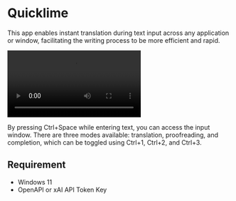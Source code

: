 # Quicklime

This app enables instant translation during text input across any application or window, facilitating the writing process to be more efficient and rapid.

<video controls src="video.mp4" title="video"></video>

By pressing Ctrl+Space while entering text, you can access the input window.
There are three modes available: translation, proofreading, and completion, which can be toggled using Ctrl+1, Ctrl+2, and Ctrl+3.

## Requirement

- Windows 11
- OpenAPI or xAI API Token Key
